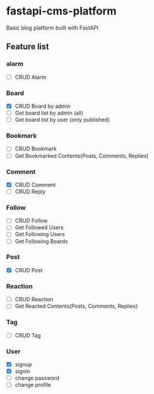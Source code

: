 # fastapi-cms-platform
Basic blog platform built with FastAPI

## Feature list

### alarm
- [ ] CRUD Alarm

### Board
- [x] CRUD Board by admin
- [ ] Get board list by admin (all)
- [ ] Get board list by user (only published)

### Bookmark
- [ ] CRUD Bookmark
- [ ] Get Bookmarked Contents(Posts, Comments, Replies)

### Comment
- [x] CRUD Comment
- [ ] CRUD Reply

### Follow
- [ ] CRUD Follow
- [ ] Get Followed Users
- [ ] Get Following Users
- [ ] Get Following Boards

### Post
- [x] CRUD Post

### Reaction
- [ ] CRUD Reaction
- [ ] Get Reacted Contents(Posts, Comments, Replies)

### Tag
- [ ] CRUD Tag

### User
- [x] signup
- [x] signin
- [ ] change password
- [ ] change profile
